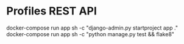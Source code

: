 # Profiles REST API

docker-compose run app sh -c "django-admin.py startproject app ."
docker-compose run app sh -c "python manage.py test && flake8"